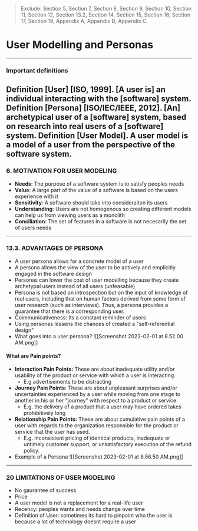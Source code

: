 
> Exclude: Section 5, Section 7, Section 8, Section 9, Section 10, Section 11, Section 12, Section 13.2, Section 14, Section 15, Section 16, Section 17, Section 19, Appendix A, Appendix B, Appendix C.

# User Modelling and Personas
---
### Important definitions 
Definition [User] [ISO, 1999]. [A user is] an individual interacting with the [software] system.
Definition [Persona] [ISO/IEC/IEEE, 2012]. [An] archetypical user of a [software] system, based on research into real users of a [software] system.
Definition [User Model]. A user model is a model of a user from the perspective of the software system.
---
### 6. MOTIVATION FOR USER MODELING
- **Needs**: The purpose of a software system is to satisfy peoples needs 
- **Value**: A large part of the value of a software is based on the users experience with it 
- **Sensitivity**: A software should take into consideraiton its users
- **Understanding**: Users are not homogenous so creating different models can help us from viewing users as a monolith
- **Conciliation**: The set of features in a software is not necesarily the set of users needs 

---
### 13.3. ADVANTAGES OF PERSONA
- A user persona allows for a concrete model of a user
- A persona allows the view of the user to be actively and emplicitly engaged in the software design 
- Personas can lower the cost of user modelling because they create archetypal users instead of all users (unfeasable)
- Persona is not based on introspection but on the input of knowledge of real users, including that on human factors derived from some form of user research (such as interviews). Thus, a persona provides a guarantee that there is a corresponding user.
- Coimmunicativeness: Its a constant reminder of users
- Using personas lessens the chances of created a "self-referential design"
- What goes into a user persona?
![[Screenshot 2023-02-01 at 8.52.00 AM.png]]

#### What are Pain points? 
- **Interaction Pain Points:** These are about inadequate utility and/or usability of the product or service with which a user is interacting.
	- E.g advertisements to be distracting
- **Journey Pain Points**: These are about unpleasant surprises and/or uncertainties experienced by a user while moving from one stage to another in his or her “journey” with respect to a product or service.
	- E.g. the delivery of a product that a user may have ordered takes prohibitively long
- **Relationship Pain Points:** These are about cumulative pain points of a user with regards to the organization responsible for the product or service that the user has used.
	- E.g. inconsistent pricing of identical products, inadequate or untimely customer support, or unsatisfactory execution of the refund policy.
- Example of a Persona
![[Screenshot 2023-02-01 at 8.56.50 AM.png]]

---
### 20 LIMITATIONS OF USER MODELING
- No gaurantee of success
- Price
- A user model is not a replacement for a real-life user
- Recency: peoples wants and needs change over time
- Definition of User: sometimes its hard to pinpoint who the user is because a lot of technology doesnt require a user 

